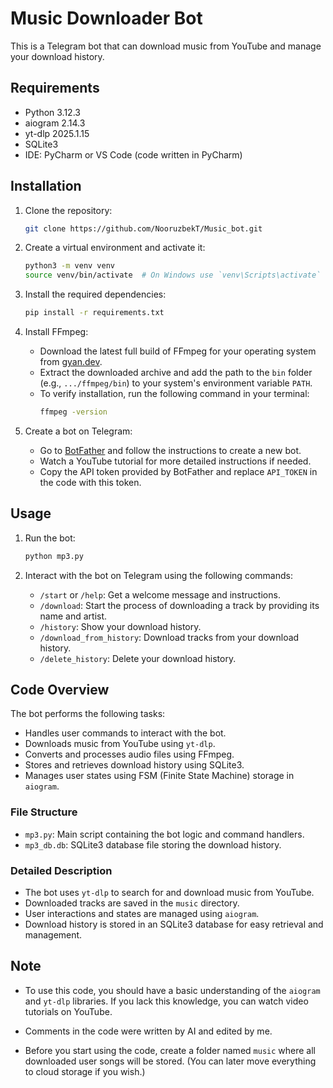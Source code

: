 ﻿# Music Downloader Bot

This is a Telegram bot that can download music from YouTube and manage your download history.

## Requirements

- Python 3.12.3
- aiogram 2.14.3
- yt-dlp 2025.1.15
- SQLite3
- IDE: PyCharm or VS Code (code written in PyCharm)

## Installation

1. Clone the repository:
    ```sh
    git clone https://github.com/NooruzbekT/Music_bot.git
    ```

2. Create a virtual environment and activate it:
    ```sh
    python3 -m venv venv
    source venv/bin/activate  # On Windows use `venv\Scripts\activate`
    ```

3. Install the required dependencies:
    ```sh
    pip install -r requirements.txt
    ```

4. Install FFmpeg:
   - Download the latest full build of FFmpeg for your operating system from [gyan.dev](https://www.gyan.dev/ffmpeg/builds/).
   - Extract the downloaded archive and add the path to the `bin` folder (e.g., `.../ffmpeg/bin`) to your system's environment variable `PATH`.
   - To verify installation, run the following command in your terminal:
     ```sh
     ffmpeg -version
     ```

5. Create a bot on Telegram:
   - Go to [BotFather](https://t.me/BotFather) and follow the instructions to create a new bot.
   - Watch a YouTube tutorial for more detailed instructions if needed.
   - Copy the API token provided by BotFather and replace `API_TOKEN` in the code with this token.
## Usage

1. Run the bot:
    ```sh
    python mp3.py
    ```

2. Interact with the bot on Telegram using the following commands:
    - `/start` or `/help`: Get a welcome message and instructions.
    - `/download`: Start the process of downloading a track by providing its name and artist.
    - `/history`: Show your download history.
    - `/download_from_history`: Download tracks from your download history.
    - `/delete_history`: Delete your download history.

## Code Overview

The bot performs the following tasks:
- Handles user commands to interact with the bot.
- Downloads music from YouTube using `yt-dlp`.
- Converts and processes audio files using FFmpeg.
- Stores and retrieves download history using SQLite3.
- Manages user states using FSM (Finite State Machine) storage in `aiogram`.

### File Structure

- `mp3.py`: Main script containing the bot logic and command handlers.
- `mp3_db.db`: SQLite3 database file storing the download history.

### Detailed Description

- The bot uses `yt-dlp` to search for and download music from YouTube.
- Downloaded tracks are saved in the `music` directory.
- User interactions and states are managed using `aiogram`.
- Download history is stored in an SQLite3 database for easy retrieval and management.


## Note

- To use this code, you should have a basic understanding of the `aiogram` and `yt-dlp` libraries. If you lack this knowledge, you can watch video tutorials on YouTube.

- Comments in the code were written by AI and edited by me. 

- Before you start using the code, create a folder named `music` where all downloaded user songs will be stored. (You can later move everything to cloud storage if you wish.)
